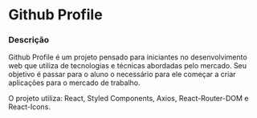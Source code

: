 # Github Profile

### Descrição

Github Profile é um projeto pensado para iniciantes no desenvolvimento web que utiliza de tecnologias e técnicas abordadas pelo mercado. Seu objetivo é passar para o aluno o necessário para ele começar a criar aplicações para o mercado de trabalho.

O projeto utiliza: React, Styled Components, Axios, React-Router-DOM e React-Icons.
